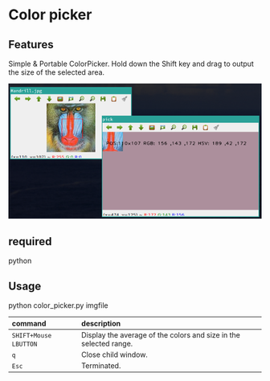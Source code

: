 # Color picker

## Features
Simple & Portable ColorPicker.
Hold down the Shift key and drag to output the size of the selected area.

![Selected](imgs/select.png)

## required
python

## Usage
python color_picker.py imgfile

| command                | description|
|:-------------------|:--------------------------------------------------------|
| `SHIFT+Mouse LBUTTON` | Display the average of the colors and size in the selected range. |
| `q` | Close child window. |
| `Esc` | Terminated. |


